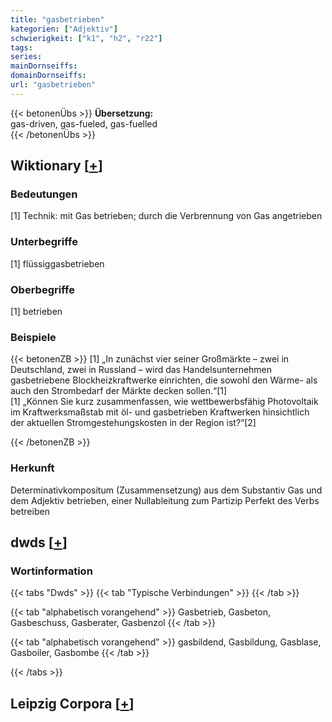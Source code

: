 ```yaml
---
title: "gasbetrieben"
kategorien: ["Adjektiv"]
schwierigkeit: ["k1", "h2", "r22"]
tags:
series:
mainDornseiffs:
domainDornseiffs:
url: "gasbetrieben"
---
```


{{< betonenÜbs >}}
**Übersetzung:**  
gas-driven, gas-fueled, gas-fuelled  
{{< /betonenÜbs >}}

## Wiktionary [[+](https://de.wiktionary.org/wiki/gasbetrieben)]

### Bedeutungen
[1] Technik: mit Gas betrieben; durch die Verbrennung von Gas angetrieben  

### Unterbegriffe
[1] flüssiggasbetrieben  

### Oberbegriffe
[1] betrieben  

### Beispiele
{{< betonenZB >}}
[1] „In zunächst vier seiner Großmärkte – zwei in Deutschland, zwei in Russland – wird das Handelsunternehmen gasbetriebene Blockheizkraftwerke einrichten, die sowohl den Wärme- als auch den Strombedarf der Märkte decken sollen.“[1]  
[1] „Können Sie kurz zusammenfassen, wie wettbewerbsfähig Photovoltaik im Kraftwerksmaßstab mit öl- und gasbetrieben Kraftwerken hinsichtlich der aktuellen Stromgestehungskosten in der Region ist?“[2]  

{{< /betonenZB >}}
### Herkunft
Determinativkompositum (Zusammensetzung) aus dem Substantiv Gas und dem Adjektiv betrieben, einer Nullableitung zum Partizip Perfekt des Verbs betreiben  



## dwds [[+](https://www.dwds.de/wb/gasbetrieben)]

### Wortinformation
{{< tabs "Dwds" >}}
{{< tab "Typische Verbindungen" >}}
{{< /tab >}}

{{< tab "alphabetisch vorangehend" >}}
Gasbetrieb, Gasbeton, Gasbeschuss, Gasberater, Gasbenzol
{{< /tab >}}

{{< tab "alphabetisch vorangehend" >}}
gasbildend, Gasbildung, Gasblase, Gasboiler, Gasbombe
{{< /tab >}}

{{< /tabs >}}

## Leipzig Corpora [[+](https://corpora.uni-leipzig.de/en/res?word=gasbetrieben&corpusId=deu_newscrawl-public_2018)]

